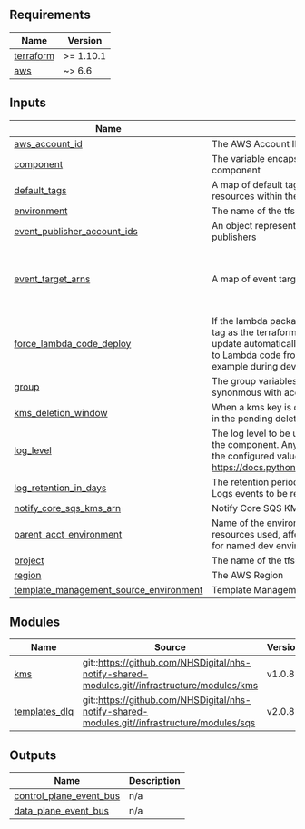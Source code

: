 <!-- BEGIN_TF_DOCS -->
<!-- markdownlint-disable -->
<!-- vale off -->

## Requirements

| Name | Version |
|------|---------|
| <a name="requirement_terraform"></a> [terraform](#requirement\_terraform) | >= 1.10.1 |
| <a name="requirement_aws"></a> [aws](#requirement\_aws) | ~> 6.6 |
## Inputs

| Name | Description | Type | Default | Required |
|------|-------------|------|---------|:--------:|
| <a name="input_aws_account_id"></a> [aws\_account\_id](#input\_aws\_account\_id) | The AWS Account ID (numeric) | `string` | n/a | yes |
| <a name="input_component"></a> [component](#input\_component) | The variable encapsulating the name of this component | `string` | `"events"` | no |
| <a name="input_default_tags"></a> [default\_tags](#input\_default\_tags) | A map of default tags to apply to all taggable resources within the component | `map(string)` | `{}` | no |
| <a name="input_environment"></a> [environment](#input\_environment) | The name of the tfscaffold environment | `string` | n/a | yes |
| <a name="input_event_publisher_account_ids"></a> [event\_publisher\_account\_ids](#input\_event\_publisher\_account\_ids) | An object representing account id's of event publishers | `list(any)` | `[]` | no |
| <a name="input_event_target_arns"></a> [event\_target\_arns](#input\_event\_target\_arns) | A map of event target ARNs keyed by name | <pre>object({<br/>    sms_nudge                   = string<br/>    notify_core_templates_queue = optional(list(string), [])<br/>  })</pre> | n/a | yes |
| <a name="input_force_lambda_code_deploy"></a> [force\_lambda\_code\_deploy](#input\_force\_lambda\_code\_deploy) | If the lambda package in s3 has the same commit id tag as the terraform build branch, the lambda will not update automatically. Set to True if making changes to Lambda code from on the same commit for example during development | `bool` | `false` | no |
| <a name="input_group"></a> [group](#input\_group) | The group variables are being inherited from (often synonmous with account short-name) | `string` | n/a | yes |
| <a name="input_kms_deletion_window"></a> [kms\_deletion\_window](#input\_kms\_deletion\_window) | When a kms key is deleted, how long should it wait in the pending deletion state? | `string` | `"30"` | no |
| <a name="input_log_level"></a> [log\_level](#input\_log\_level) | The log level to be used in lambda functions within the component. Any log with a lower severity than the configured value will not be logged: https://docs.python.org/3/library/logging.html#levels | `string` | `"INFO"` | no |
| <a name="input_log_retention_in_days"></a> [log\_retention\_in\_days](#input\_log\_retention\_in\_days) | The retention period in days for the Cloudwatch Logs events to be retained, default of 0 is indefinite | `number` | `0` | no |
| <a name="input_notify_core_sqs_kms_arn"></a> [notify\_core\_sqs\_kms\_arn](#input\_notify\_core\_sqs\_kms\_arn) | Notify Core SQS KMS ARN | `string` | `null` | no |
| <a name="input_parent_acct_environment"></a> [parent\_acct\_environment](#input\_parent\_acct\_environment) | Name of the environment responsible for the acct resources used, affects things like DNS zone. Useful for named dev environments | `string` | `"main"` | no |
| <a name="input_project"></a> [project](#input\_project) | The name of the tfscaffold project | `string` | n/a | yes |
| <a name="input_region"></a> [region](#input\_region) | The AWS Region | `string` | n/a | yes |
| <a name="input_template_management_source_environment"></a> [template\_management\_source\_environment](#input\_template\_management\_source\_environment) | Template Management source environment | `string` | `"main"` | no |
## Modules

| Name | Source | Version |
|------|--------|---------|
| <a name="module_kms"></a> [kms](#module\_kms) | git::https://github.com/NHSDigital/nhs-notify-shared-modules.git//infrastructure/modules/kms | v1.0.8 |
| <a name="module_templates_dlq"></a> [templates\_dlq](#module\_templates\_dlq) | git::https://github.com/NHSDigital/nhs-notify-shared-modules.git//infrastructure/modules/sqs | v2.0.8 |
## Outputs

| Name | Description |
|------|-------------|
| <a name="output_control_plane_event_bus"></a> [control\_plane\_event\_bus](#output\_control\_plane\_event\_bus) | n/a |
| <a name="output_data_plane_event_bus"></a> [data\_plane\_event\_bus](#output\_data\_plane\_event\_bus) | n/a |
<!-- vale on -->
<!-- markdownlint-enable -->
<!-- END_TF_DOCS -->
